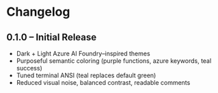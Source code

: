 # Changelog

## 0.1.0 – Initial Release

- Dark + Light Azure AI Foundry–inspired themes
- Purposeful semantic coloring (purple functions, azure keywords, teal success)
- Tuned terminal ANSI (teal replaces default green)
- Reduced visual noise, balanced contrast, readable comments
